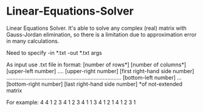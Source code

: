 # Linear-Equations-Solver
Linear Equations Solver. It's able to solve any complex (real) matrix with Gauss-Jordan elimination, so there is a limitation due to approximation error in many calculations.

Need to specify -in *.txt -out *.txt args

As input use .txt file in format:
[number of rows*] [number of columns*]
[upper-left number] .... [upper-right number] [first right-hand side number]
...........................................................................
[bottom-left number] ... [bottom-right number] [last right-hand side number]
*of not-extended matrix

For example:
4 4
1 2 3 4 1
2 3 4 1 1
3 4 1 2 1
4 1 2 3 1
